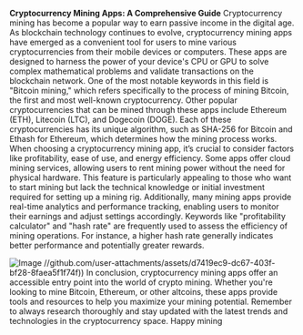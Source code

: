 **Cryptocurrency Mining Apps: A Comprehensive Guide**
Cryptocurrency mining has become a popular way to earn passive income in the digital age. As blockchain technology continues to evolve, cryptocurrency mining apps have emerged as a convenient tool for users to mine various cryptocurrencies from their mobile devices or computers. These apps are designed to harness the power of your device's CPU or GPU to solve complex mathematical problems and validate transactions on the blockchain network.
One of the most notable keywords in this field is "Bitcoin mining," which refers specifically to the process of mining Bitcoin, the first and most well-known cryptocurrency. Other popular cryptocurrencies that can be mined through these apps include Ethereum (ETH), Litecoin (LTC), and Dogecoin (DOGE). Each of these cryptocurrencies has its unique algorithm, such as SHA-256 for Bitcoin and Ethash for Ethereum, which determines how the mining process works.
When choosing a cryptocurrency mining app, it’s crucial to consider factors like profitability, ease of use, and energy efficiency. Some apps offer cloud mining services, allowing users to rent mining power without the need for physical hardware. This feature is particularly appealing to those who want to start mining but lack the technical knowledge or initial investment required for setting up a mining rig.
Additionally, many mining apps provide real-time analytics and performance tracking, enabling users to monitor their earnings and adjust settings accordingly. Keywords like "profitability calculator" and "hash rate" are frequently used to assess the efficiency of mining operations. For instance, a higher hash rate generally indicates better performance and potentially greater rewards.

![Image](https://github.com/user-attachments/assets/4a25d116-2220-4385-b08e-f287af8fcbc4)
 //github.com/user-attachments/assets/d7419ec9-dc67-403f-bf28-8faea5f1f74f))
In conclusion, cryptocurrency mining apps offer an accessible entry point into the world of crypto mining. Whether you're looking to mine Bitcoin, Ethereum, or other altcoins, these apps provide tools and resources to help you maximize your mining potential. Remember to always research thoroughly and stay updated with the latest trends and technologies in the cryptocurrency space. Happy mining
